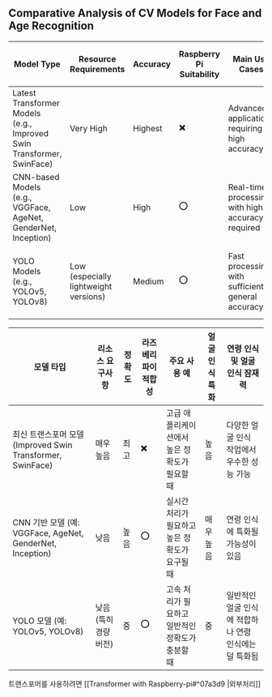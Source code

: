 ## Comparative Analysis of CV Models for Face and Age Recognition

  

| Model Type                                                            | Resource Requirements                 | Accuracy | Raspberry Pi Suitability | Main Use Cases                                   | Specialized in Face Recognition | Potential in Age and Face Recognition                                         |
| --------------------------------------------------------------------- | ------------------------------------- | -------- | ------------------------ | ------------------------------------------------ | ------------------------------- | ----------------------------------------------------------------------------- |
| Latest Transformer Models (e.g., Improved Swin Transformer, SwinFace) | Very High                             | Highest  | ✖️                       | Advanced applications requiring high accuracy    | High                            | Excellent performance in various face recognition tasks                       |
| CNN-based Models (e.g., VGGFace, AgeNet, GenderNet, Inception)        | Low                                   | High     | ⭕️                       | Real-time processing with high accuracy required | Very High                       | Potential to specialize in age recognition                                    |
| YOLO Models (e.g., YOLOv5, YOLOv8)                                    | Low (especially lightweight versions) | Medium   | ⭕️                       | Fast processing with sufficient general accuracy | Medium                          | Suitable for general face recognition but less specialized in age recognition |
  

| 모델 타입                                                | 리소스 요구사항      | 정확도 | 라즈베리파이 적합성 | 주요 사용 예                     | 얼굴 인식 특화 | 연령 인식 및 얼굴 인식 잠재력              |
| ---------------------------------------------------- | ------------- | --- | ---------- | --------------------------- | -------- | ------------------------------ |
| 최신 트랜스포머 모델 (Improved Swin Transformer, SwinFace)    | 매우 높음         | 최고  | ✖️         | 고급 애플리케이션에서 높은 정확도가 필요할 때   | 높음       | 다양한 얼굴 인식 작업에서 우수한 성능 가능       |
| CNN 기반 모델 (예: VGGFace, AgeNet, GenderNet, Inception) | 낮음            | 높음  | ⭕️         | 실시간 처리가 필요하고 높은 정확도가 요구될 때  | 매우 높음    | 연령 인식에 특화될 가능성이 있음             |
| YOLO 모델 (예: YOLOv5, YOLOv8)                          | 낮음 (특히 경량 버전) | 중   | ⭕️         | 고속 처리가 필요하고 일반적인 정확도가 충분할 때 | 중        | 일반적인 얼굴 인식에 적합하나 연령 인식에는 덜 특화됨 |

트랜스포머를 사용하려면 [[Transformer with Raspberry-pi#^07a3d9 |외부처리]]